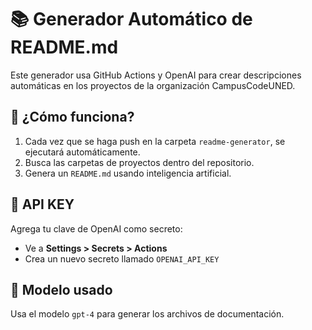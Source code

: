 # 📚 Generador Automático de README.md

Este generador usa GitHub Actions y OpenAI para crear descripciones automáticas en los proyectos de la organización CampusCodeUNED.

## 🚀 ¿Cómo funciona?

1. Cada vez que se haga push en la carpeta `readme-generator`, se ejecutará automáticamente.
2. Busca las carpetas de proyectos dentro del repositorio.
3. Genera un `README.md` usando inteligencia artificial.

## 🔐 API KEY

Agrega tu clave de OpenAI como secreto:
- Ve a **Settings > Secrets > Actions**
- Crea un nuevo secreto llamado `OPENAI_API_KEY`

## 🧠 Modelo usado

Usa el modelo `gpt-4` para generar los archivos de documentación.
